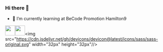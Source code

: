 ### Hi there 👋

- 🌱 I’m currently learning at BeCode Promotion Hamilton9

<!--
**ImadeusF/ImadeusF** is a ✨ _special_ ✨ repository because its `README.md` (this file) appears on your GitHub profile.

Here are some ideas to get you started:

- 🔭 I’m currently working on ...
- 🌱 I’m currently learning ...
- 👯 I’m looking to collaborate on ...
- 🤔 I’m looking for help with ...
- 💬 Ask me about ...
- 📫 How to reach me: ...
- 😄 Pronouns: ...
- ⚡ Fun fact: ...
-->

<img src="https://cdn.jsdelivr.net/gh/devicons/devicon@latest/icons/html5/html5-original-wordmark.svg" width="32px" height="32px"/><img src="https://cdn.jsdelivr.net/gh/devicons/devicon@latest/icons/css3/css3-original-wordmark.svg" width="32px" height="32px"/><img src="https://cdn.jsdelivr.net/gh/devicons/devicon@latest/icons/sass/sass-original.svg" width="32px" height="32px"//>

                    
          
          
